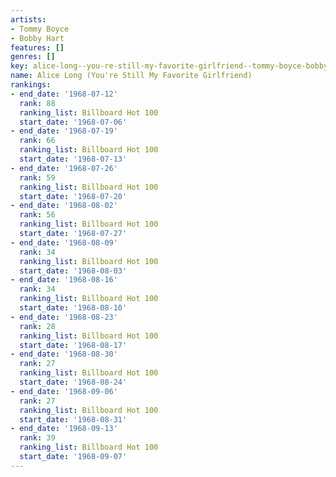 ```yaml
---
artists:
- Tommy Boyce
- Bobby Hart
features: []
genres: []
key: alice-long--you-re-still-my-favorite-girlfriend--tommy-boyce-bobby-hart
name: Alice Long (You're Still My Favorite Girlfriend)
rankings:
- end_date: '1968-07-12'
  rank: 88
  ranking_list: Billboard Hot 100
  start_date: '1968-07-06'
- end_date: '1968-07-19'
  rank: 66
  ranking_list: Billboard Hot 100
  start_date: '1968-07-13'
- end_date: '1968-07-26'
  rank: 59
  ranking_list: Billboard Hot 100
  start_date: '1968-07-20'
- end_date: '1968-08-02'
  rank: 56
  ranking_list: Billboard Hot 100
  start_date: '1968-07-27'
- end_date: '1968-08-09'
  rank: 34
  ranking_list: Billboard Hot 100
  start_date: '1968-08-03'
- end_date: '1968-08-16'
  rank: 34
  ranking_list: Billboard Hot 100
  start_date: '1968-08-10'
- end_date: '1968-08-23'
  rank: 28
  ranking_list: Billboard Hot 100
  start_date: '1968-08-17'
- end_date: '1968-08-30'
  rank: 27
  ranking_list: Billboard Hot 100
  start_date: '1968-08-24'
- end_date: '1968-09-06'
  rank: 27
  ranking_list: Billboard Hot 100
  start_date: '1968-08-31'
- end_date: '1968-09-13'
  rank: 39
  ranking_list: Billboard Hot 100
  start_date: '1968-09-07'
---
```


